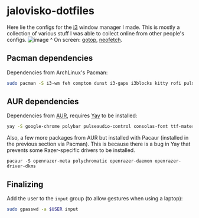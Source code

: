 # jalovisko-dotfiles
Here lie the configs for the [i3](https://github.com/i3/i3) window manager I made. This is mostly a collection of various stuff I was able to collect online from other people's configs.
![image](https://user-images.githubusercontent.com/22379984/126259640-8a48e55c-86f1-4963-b016-28b5a864e167.png)
^ On screen: [gotop](https://github.com/cjbassi/gotop), [neofetch](https://github.com/dylanaraps/neofetch.git).


## Pacman dependencies
Dependencies from ArchLinux's Pacman:
```bash
sudo pacman -S i3-wm feh compton dunst i3-gaps i3blocks kitty rofi pulseaudio ttf-font-awesome pacaur flameshot
```
## AUR dependencies
Dependencies from [AUR](https://aur.archlinux.org/), requires [Yay](https://github.com/Jguer/yay) to be installed:
```bash
yay -S google-chrome polybar pulseaudio-control consolas-font ttf-material-icons-git picom-git pacaur libinput-gestures
```
Also, a few more packages from AUR but installed with Pacaur (installed in the previous section via Pacman). This is because there is a bug in Yay that prevents some Razer-specific drivers to be installed.
```
pacaur -S openrazer-meta polychromatic openrazer-daemon openrazer-driver-dkms
```

## Finalizing
Add the user to the `input` group (to allow gestures when using a laptop):
```bash
sudo gpasswd -a $USER input
```


